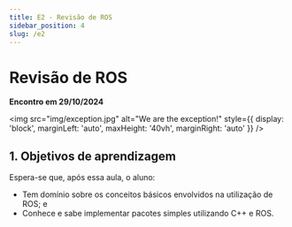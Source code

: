 ```yaml
---
title: E2 - Revisão de ROS
sidebar_position: 4
slug: /e2
---
```


# Revisão de ROS

**Encontro em 29/10/2024**

<img 
  src="img/exception.jpg"
  alt="We are the exception!"
  style={{ 
    display: 'block',
    marginLeft: 'auto',
    maxHeight: '40vh',
    marginRight: 'auto'
  }} 
/>
<br/>

## 1. Objetivos de aprendizagem

Espera-se que, após essa aula, o aluno:

* Tem domínio sobre os conceitos básicos envolvidos na utilização de ROS; e
* Conhece e sabe implementar pacotes simples utilizando C++ e ROS.
